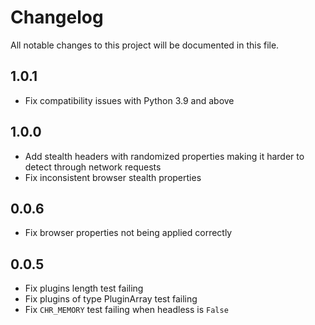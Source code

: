 # Changelog
All notable changes to this project will be documented in this file.

## 1.0.1
- Fix compatibility issues with Python 3.9 and above

## 1.0.0
- Add stealth headers with randomized properties making it harder to detect through network requests
- Fix inconsistent browser stealth properties 

## 0.0.6
- Fix browser properties not being applied correctly

## 0.0.5
- Fix plugins length test failing
- Fix plugins of type PluginArray test failing
- Fix `CHR_MEMORY` test failing when headless is `False`
